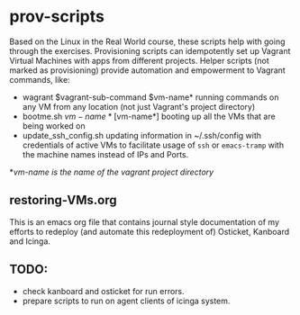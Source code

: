 # prov-scripts
   Based on the Linux in the Real World course, these scripts help with
   going through the exercises.
   Provisioning scripts can idempotently set up Vagrant Virtual
   Machines with apps from different projects.
   Helper scripts (not marked as provisioning) provide automation and
   empowerment to Vagrant commands, like:
   - wagrant $vagrant-sub-command $vm-name*
   running commands on any VM from any location (not just Vagrant's
   project directory)
   - bootme.sh $vm-name* [$vm-name*]
   booting up all the VMs that are being worked on
   - update_ssh_config.sh
   updating information in ~/.ssh/config with credentials of active VMs
   to facilitate usage of `ssh` or `emacs-tramp` with the machine names
   instead of IPs and Ports.
   
   \**vm-name is the name of the vagrant project directory*

## restoring-VMs.org
This is an emacs org file that contains journal style documentation of my efforts to redeploy (and automate this redeployment of) Osticket, Kanboard and Icinga. 
## TODO:
- check kanboard and osticket for run errors.
- prepare scripts to run on agent clients of icinga system.

